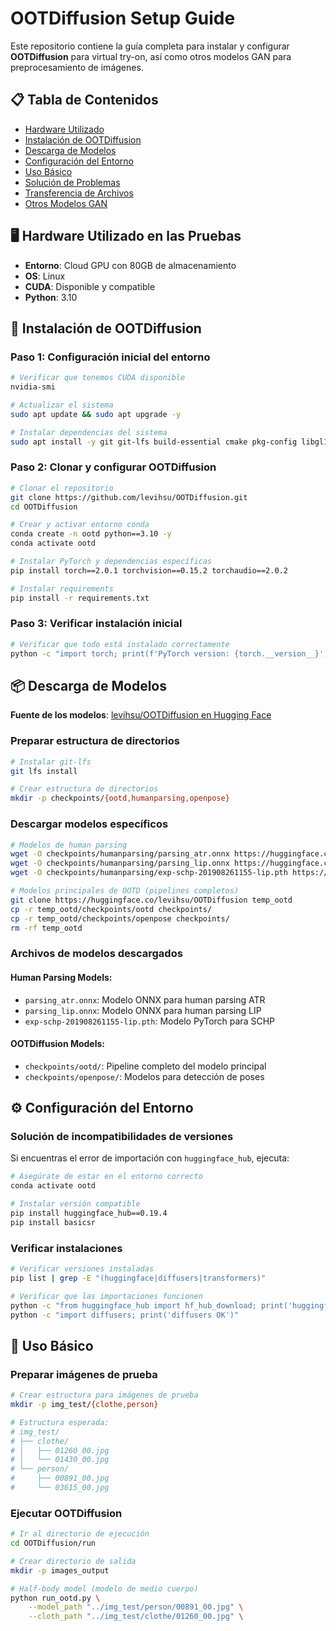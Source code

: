 # OOTDiffusion Setup Guide

Este repositorio contiene la guía completa para instalar y configurar **OOTDiffusion** para virtual try-on, así como otros modelos GAN para preprocesamiento de imágenes.

## 📋 Tabla de Contenidos

- [Hardware Utilizado](#hardware-utilizado-en-las-pruebas)
- [Instalación de OOTDiffusion](#instalación-de-ootdiffusion)
- [Descarga de Modelos](#descarga-de-modelos)
- [Configuración del Entorno](#configuración-del-entorno)
- [Uso Básico](#uso-básico)
- [Solución de Problemas](#solución-de-problemas)
- [Transferencia de Archivos](#transferencia-de-archivos)
- [Otros Modelos GAN](#otros-modelos-gan)

## 🖥️ Hardware Utilizado en las Pruebas

- **Entorno**: Cloud GPU con 80GB de almacenamiento
- **OS**: Linux
- **CUDA**: Disponible y compatible
- **Python**: 3.10

## 🚀 Instalación de OOTDiffusion

### Paso 1: Configuración inicial del entorno

```bash
# Verificar que tenemos CUDA disponible
nvidia-smi

# Actualizar el sistema
sudo apt update && sudo apt upgrade -y

# Instalar dependencias del sistema
sudo apt install -y git git-lfs build-essential cmake pkg-config libgl1-mesa-glx
```

### Paso 2: Clonar y configurar OOTDiffusion

```bash
# Clonar el repositorio
git clone https://github.com/levihsu/OOTDiffusion.git
cd OOTDiffusion

# Crear y activar entorno conda
conda create -n ootd python==3.10 -y
conda activate ootd

# Instalar PyTorch y dependencias específicas
pip install torch==2.0.1 torchvision==0.15.2 torchaudio==2.0.2

# Instalar requirements
pip install -r requirements.txt
```

### Paso 3: Verificar instalación inicial

```bash
# Verificar que todo está instalado correctamente
python -c "import torch; print(f'PyTorch version: {torch.__version__}'); print(f'CUDA available: {torch.cuda.is_available()}')"
```

## 📦 Descarga de Modelos

**Fuente de los modelos**: [levihsu/OOTDiffusion en Hugging Face](https://huggingface.co/levihsu/OOTDiffusion)

### Preparar estructura de directorios

```bash
# Instalar git-lfs
git lfs install

# Crear estructura de directorios
mkdir -p checkpoints/{ootd,humanparsing,openpose}
```

### Descargar modelos específicos

```bash
# Modelos de human parsing
wget -O checkpoints/humanparsing/parsing_atr.onnx https://huggingface.co/levihsu/OOTDiffusion/resolve/main/checkpoints/humanparsing/parsing_atr.onnx
wget -O checkpoints/humanparsing/parsing_lip.onnx https://huggingface.co/levihsu/OOTDiffusion/resolve/main/checkpoints/humanparsing/parsing_lip.onnx
wget -O checkpoints/humanparsing/exp-schp-201908261155-lip.pth https://huggingface.co/levihsu/OOTDiffusion/resolve/main/checkpoints/humanparsing/exp-schp-201908261155-lip.pth

# Modelos principales de OOTD (pipelines completos)
git clone https://huggingface.co/levihsu/OOTDiffusion temp_ootd
cp -r temp_ootd/checkpoints/ootd checkpoints/
cp -r temp_ootd/checkpoints/openpose checkpoints/
rm -rf temp_ootd
```

### Archivos de modelos descargados

#### Human Parsing Models:

- `parsing_atr.onnx`: Modelo ONNX para human parsing ATR
- `parsing_lip.onnx`: Modelo ONNX para human parsing LIP
- `exp-schp-201908261155-lip.pth`: Modelo PyTorch para SCHP

#### OOTDiffusion Models:

- `checkpoints/ootd/`: Pipeline completo del modelo principal
- `checkpoints/openpose/`: Modelos para detección de poses

## ⚙️ Configuración del Entorno

### Solución de incompatibilidades de versiones

Si encuentras el error de importación con `huggingface_hub`, ejecuta:

```bash
# Asegúrate de estar en el entorno correcto
conda activate ootd

# Instalar versión compatible
pip install huggingface_hub==0.19.4
pip install basicsr
```

### Verificar instalaciones

```bash
# Verificar versiones instaladas
pip list | grep -E "(huggingface|diffusers|transformers)"

# Verificar que las importaciones funcionen
python -c "from huggingface_hub import hf_hub_download; print('huggingface_hub OK')"
python -c "import diffusers; print('diffusers OK')"
```

## 🎯 Uso Básico

### Preparar imágenes de prueba

```bash
# Crear estructura para imágenes de prueba
mkdir -p img_test/{clothe,person}

# Estructura esperada:
# img_test/
# ├── clothe/
# │   ├── 01260_00.jpg
# │   └── 01430_00.jpg
# └── person/
#     ├── 00891_00.jpg
#     └── 03615_00.jpg
```

### Ejecutar OOTDiffusion

```bash
# Ir al directorio de ejecución
cd OOTDiffusion/run

# Crear directorio de salida
mkdir -p images_output

# Half-body model (modelo de medio cuerpo)
python run_ootd.py \
    --model_path "../img_test/person/00891_00.jpg" \
    --cloth_path "../img_test/clothe/01260_00.jpg" \

```
